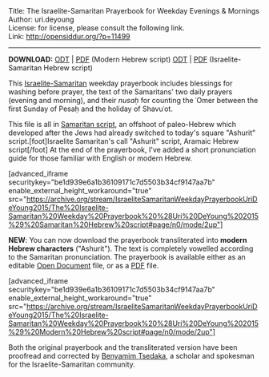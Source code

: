 <html>
<head></head>
<body>
Title: The Israelite-Samaritan Prayerbook for Weekday Evenings & Mornings<br />
Author: uri.deyoung<br />
License: for license, please consult the following link.<br />
Link: <a href="http://opensiddur.org/?p=11499">http://opensiddur.org/?p=11499</a>
<p />
<hr />

<strong>DOWNLOAD:</strong> 
<a href="https://archive.org/download/IsraeliteSamaritanWeekdayPrayerbookUriDeYoung2015/The%20Israelite-Samaritan%20Weekday%20Prayerbook%20%28Uri%20DeYoung%202015%29%20Modern%20Hebrew%20script.odt">ODT</a> | <a href="https://archive.org/download/IsraeliteSamaritanWeekdayPrayerbookUriDeYoung2015/The%20Israelite-Samaritan%20Weekday%20Prayerbook%20%28Uri%20DeYoung%202015%29%20Modern%20Hebrew%20script.pdf">PDF</a> (Modern Hebrew script)
<a href="https://archive.org/download/IsraeliteSamaritanWeekdayPrayerbookUriDeYoung2015/The%20Israelite-Samaritan%20Weekday%20Prayerbook%20%28Uri%20DeYoung%202015%29%20Samaritan%20Hebrew%20script.odt">ODT</a> | <a href="https://archive.org/download/IsraeliteSamaritanWeekdayPrayerbookUriDeYoung2015/The%20Israelite-Samaritan%20Weekday%20Prayerbook%20%28Uri%20DeYoung%202015%29%20Samaritan%20Hebrew%20script.pdf">PDF</a> (Israelite-Samaritan Hebrew script)


This <a href="http://en.wikipedia.org/wiki/Samaritans">Israelite-Samaritan</a> weekday prayerbook includes blessings for washing before prayer, the text of the Samaritans' two daily prayers (evening and morning), and their <em>nusaḥ</em> for counting the ʿOmer between the first Sunday of Pesaḥ and the holiday of Shavuʿot.

This file is all in <a href="http://en.wikipedia.org/wiki/Samaritan_alphabet">Samaritan script</a>, an offshoot of paleo-Hebrew which developed after the Jews had already switched to today's square "Ashurit" script.[foot]Israelite Samaritan's call "Ashurit" script, Aramaic Hebrew script[/foot] At the end of the prayerbook, I've added a short pronunciation guide for those familiar with English or modern Hebrew.

[advanced_iframe securitykey="be1d939e6a1b36109171c7d5503b34cf9147aa7b" enable_external_height_workaround="true" src="https://archive.org/stream/IsraeliteSamaritanWeekdayPrayerbookUriDeYoung2015/The%20Israelite-Samaritan%20Weekday%20Prayerbook%20%28Uri%20DeYoung%202015%29%20Samaritan%20Hebrew%20script#page/n0/mode/2up"]



<strong>NEW</strong>: You can now download the prayerbook transliterated into <strong>modern Hebrew characters</strong> ("Ashurit"). The text is completely vowelled according to the Samaritan pronunciation. The prayerbook is available either as an editable <a href="https://opensiddur.org/wp-content/uploads/2016/02/The-Israelite-Samaritan-Weekday-Prayerbook-Uri-DeYoung_Modern.odt">Open Document</a> file, or as a <a href="https://opensiddur.org/wp-content/uploads/2016/02/The-Israelite-Samaritan-Weekday-Prayerbook-Uri-DeYoung_Modern.pdf">PDF</a> file.

[advanced_iframe securitykey="be1d939e6a1b36109171c7d5503b34cf9147aa7b" enable_external_height_workaround="true" src="https://archive.org/stream/IsraeliteSamaritanWeekdayPrayerbookUriDeYoung2015/The%20Israelite-Samaritan%20Weekday%20Prayerbook%20%28Uri%20DeYoung%202015%29%20Modern%20Hebrew%20script#page/n0/mode/2up"]

Both the original prayerbook and the transliterated version have been proofread and corrected by <a href="http://www.israelite-samaritans.com/benyamim-tsedaka/">Benyamim Tsedaka</a>, a scholar and spokesman for the Israelite-Samaritan community.
</body>
</html>